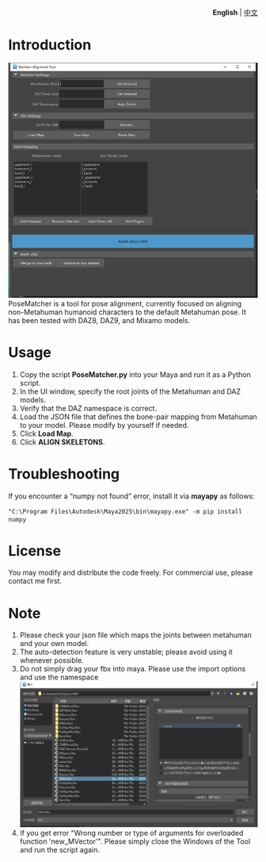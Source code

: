 <p align="right">
  <strong>English</strong> |
  <a href="README.zh-CN.md">中文</a>
</p>

# Introduction  
![PoseMatcher](Images/PoseMatcher_Preview.png)
PoseMatcher is a tool for pose alignment, currently focused on aligning non-Metahuman humanoid characters to the default Metahuman pose. It has been tested with DAZ8, DAZ9, and Mixamo models.

# Usage  
1. Copy the script **PoseMatcher.py** into your Maya and run it as a Python script.  
2. In the UI window, specify the root joints of the Metahuman and DAZ models.  
3. Verify that the DAZ namespace is correct.  
4. Load the JSON file that defines the bone-pair mapping from Metahuman to your model.  Please modify by yourself if needed.
5. Click **Load Map**.  
6. Click **ALIGN SKELETONS**.

# Troubleshooting  
If you encounter a “numpy not found” error, install it via **mayapy** as follows:  
```
"C:\Program Files\Autodesk\Maya2025\bin\mayapy.exe" -m pip install numpy
```

# License  
You may modify and distribute the code freely. For commercial use, please contact me first.

# Note
1. Please check your json file which maps the joints between metahuman and your own model.
2. The auto-detection feature is very unstable; please avoid using it whenever possible.
3. Do not simply drag your fbx into maya. Please use the import options and use the namespace \
![ImportNote](Images/MayaImport.png)
4. If you get error "Wrong number or type of arguments for overloaded function 'new_MVector'". Please simply close the Windows of the Tool and run the script again.